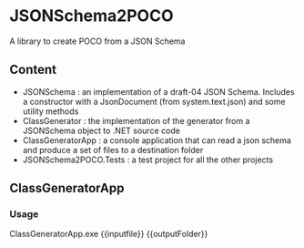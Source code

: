 # JSONSchema2POCO
A library to create POCO from a JSON Schema

## Content

- JSONSchema : an implementation of a draft-04 JSON Schema. Includes a constructor with a JsonDocument (from system.text.json) and some utility methods
- ClassGenerator : the implementation of the generator from a JSONSchema object to .NET source code
- ClassGeneratorApp : a console application that can read a json schema and produce a set of files to a destination folder
- JSONSchema2POCO.Tests : a test project for all the other projects

## ClassGeneratorApp

### Usage

ClassGeneratorApp.exe {{inputfile}} {{outputFolder}}
